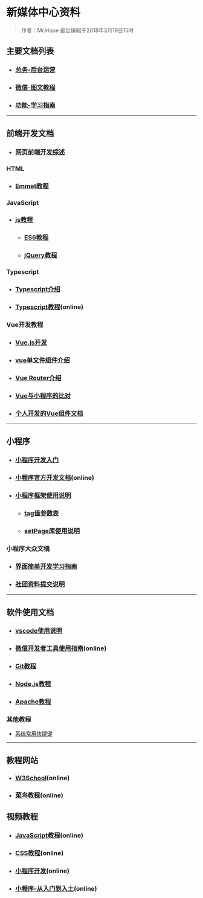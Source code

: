 # 新媒体中心资料

> 作者：Mr.Hope 最后编辑于2018年3月19日15时

## 主要文档列表

- ### [总务-后台运营](doc/wechat/backStage)
- ### [微信-图文教程](doc/wechat)
- ### [功能-学习指南](doc/dev)

---

## 前端开发文档

- ### [网页前端开发综述](doc/website)

### HTML

- ### [Emmet教程](doc/website/html/emmet)

### JavaScript

- ### [js教程](doc/language/js)

  - ### [ES6教程](doc/language/js/es6)

  - ### [jQuery教程](doc/website/jQuery)

### Typescript

- ### [Typescript介绍](doc/language/typescript)
- ### [Typescript教程](https://ts.xcatliu.com/)(online)

### Vue开发教程

- ### [Vue.js开发](/doc/website/vue)

- ### [vue单文件组件介绍](/doc/website/vue/vue)

- ### [Vue Router介绍](/doc/website/vue/router)

- ### [Vue与小程序的比对](/doc/website/vue/compare)

- ### [个人开发的Vue组件文档](/doc/website/vue/component)

---

## 小程序

- ### [小程序开发入门](doc/miniProgram)
- ### [小程序官方开发文档](https://developers.weixin.qq.com/miniprogram/dev/index.html)(online)
- ### [小程序框架使用说明](doc/miniProgram/frameDescription)
  - ### [tag值参数表](doc/miniProgram/tagList)
  - ### [setPage库使用说明](doc/miniProgram/setPage)

### 小程序大众文稿

- ### [界面简单开发学习指南](doc/miniProgram/simpleDebug)
- ### [社团资料提交说明](doc/miniProgram/corporationDebug)

---

## 软件使用文档

- ### [vscode使用说明](doc/software/vscode)
- ### [微信开发者工具使用指南](https://developers.weixin.qq.com/miniprogram/dev/devtools/devtools.html)(online)
- ### [Git教程](doc/software/git)
- ### [Node.js教程](doc/software/nodeJS)
- ### [Apache教程](doc/software/Apache)

### 其他教程

- [系统常用快捷键](doc/windows/shortCutKey)

---

## 教程网站

- ### [W3School](http://www.w3school.com.cn)(online)
- ### [菜鸟教程](https://www.runoob.com)(online)

## 视频教程

- ### [JavaScript教程](https://www.bilibili.com/video/av6698380)(online)
- ### [CSS教程](https://www.bilibili.com/video/av7293888)(online)
- ### [小程序开发](https://www.bilibili.com/video/av22790583/)(online)
- ### [小程序-从入门到入土](https://www.bilibili.com/video/av11938917)(online)